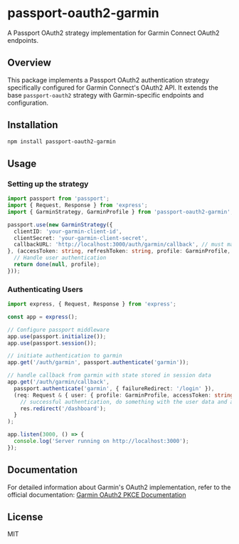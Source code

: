 # passport-oauth2-garmin

A Passport OAuth2 strategy implementation for Garmin Connect OAuth2 endpoints.

## Overview

This package implements a Passport OAuth2 authentication strategy specifically configured for Garmin Connect's OAuth2 API. It extends the base `passport-oauth2` strategy with Garmin-specific endpoints and configuration.

## Installation

```bash
npm install passport-oauth2-garmin
```

## Usage

### Setting up the strategy

```typescript
import passport from 'passport';
import { Request, Response } from 'express';
import { GarminStrategy, GarminProfile } from 'passport-oauth2-garmin';

passport.use(new GarminStrategy({
  clientID: 'your-garmin-client-id',
  clientSecret: 'your-garmin-client-secret',
  callbackURL: 'http://localhost:3000/auth/garmin/callback', // must match the redirect URI in your Garmin developer portal
}, (accessToken: string, refreshToken: string, profile: GarminProfile, done: (error: any, user?: any) => void) => {
  // Handle user authentication
  return done(null, profile);
}));
```

### Authenticating Users

```typescript
import express, { Request, Response } from 'express';

const app = express();

// Configure passport middleware
app.use(passport.initialize());
app.use(passport.session());

// initiate authentication to garmin
app.get('/auth/garmin', passport.authenticate('garmin'));

// handle callback from garmin with state stored in session data
app.get('/auth/garmin/callback', 
  passport.authenticate('garmin', { failureRedirect: '/login' }),
  (req: Request & { user: { profile: GarminProfile, accessToken: string, refreshToken: string, expiresAt: number } }, res: Response) => {
    // successful authentication, do something with the user data and auth tokens
    res.redirect('/dashboard');
  }
);

app.listen(3000, () => {
  console.log('Server running on http://localhost:3000');
});
```

## Documentation

For detailed information about Garmin's OAuth2 implementation, refer to the official documentation:
[Garmin OAuth2 PKCE Documentation](https://developerportal.garmin.com/sites/default/files/OAuth2PKCE_1.pdf)

## License

MIT
